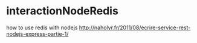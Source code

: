 interactionNodeRedis
====================

how to use redis with nodejs
http://naholyr.fr/2011/08/ecrire-service-rest-nodejs-express-partie-1/

